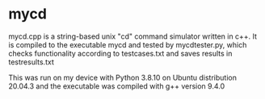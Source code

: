 # mycd

mycd.cpp is a string-based unix "cd" command simulator written in c++. It is 
compiled to the executable mycd and tested by mycdtester.py, which checks 
functionality according to testcases.txt and saves results in testresults.txt

This was run on my device with Python 3.8.10 on Ubuntu distribution 20.04.3 and
the executable was compiled with g++ version 9.4.0
